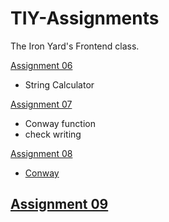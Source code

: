TIY-Assignments
===============

The Iron Yard's Frontend class.


[Assignment 06](https://github.com/TheIronYard--Orlando/FEE--2014--FALL/issues/128)
- String Calculator


[Assignment 07](https://github.com/TheIronYard--Orlando/FEE--2014--FALL/issues/132)
- Conway function
- check writing

[Assignment 08](https://github.com/TheIronYard--Orlando/FEE--2014--FALL/issues/151)
- [Conway](https://github.com/TheIronYard--Orlando/FEE--2014--FALL/blob/master/Dojos/2014-10-02.js)

[Assignment 09](https://github.com/TheIronYard--Orlando/FEE--2014--FALL/blob/master/Assignments/09-Conway-Revisited.md)
- 
